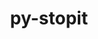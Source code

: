 ---
title: "py-stopit"
layout: cache
categories: [package, develop-2024-01-21]
meta: {"versions": ["1.1.2"], "compilers": ["gcc@=7.3.1"], "oss": ["amzn2"], "platforms": ["linux"], "targets": ["aarch64", "neoverse_n1", "x86_64_v3"], "stacks": ["aws-isc", "aws-isc-aarch64", "root"], "num_specs": 3, "num_specs_by_stack": {"root": 3, "aws-isc-aarch64": 2, "aws-isc": 1}}
spec_details: [{"hash": "w3nutnjogabps4z2wgb73uq4blrlg2ae", "compiler": "gcc@=7.3.1", "versions": ["1.1.2"], "os": "amzn2", "platform": "linux", "target": "aarch64", "variants": ["build_system=python_pip"], "stacks": ["root", "aws-isc-aarch64"], "size": "-", "tarball": "https://binaries.spack.io/develop-2024-01-21/build_cache/linux-amzn2-aarch64/gcc-7.3.1/py-stopit-1.1.2/linux-amzn2-aarch64-gcc-7.3.1-py-stopit-1.1.2-w3nutnjogabps4z2wgb73uq4blrlg2ae.spack"}, {"hash": "glwzzbl5yqcewkjhsgqhyyygym5rt4mf", "compiler": "gcc@=7.3.1", "versions": ["1.1.2"], "os": "amzn2", "platform": "linux", "target": "neoverse_n1", "variants": ["build_system=python_pip"], "stacks": ["root", "aws-isc-aarch64"], "size": "-", "tarball": "https://binaries.spack.io/develop-2024-01-21/build_cache/linux-amzn2-neoverse_n1/gcc-7.3.1/py-stopit-1.1.2/linux-amzn2-neoverse_n1-gcc-7.3.1-py-stopit-1.1.2-glwzzbl5yqcewkjhsgqhyyygym5rt4mf.spack"}, {"hash": "dyduimrqtljg2t6xvym6wryds42lvpio", "compiler": "gcc@=7.3.1", "versions": ["1.1.2"], "os": "amzn2", "platform": "linux", "target": "x86_64_v3", "variants": ["build_system=python_pip"], "stacks": ["root", "aws-isc"], "size": "-", "tarball": "https://binaries.spack.io/develop-2024-01-21/build_cache/linux-amzn2-x86_64_v3/gcc-7.3.1/py-stopit-1.1.2/linux-amzn2-x86_64_v3-gcc-7.3.1-py-stopit-1.1.2-dyduimrqtljg2t6xvym6wryds42lvpio.spack"}]
---